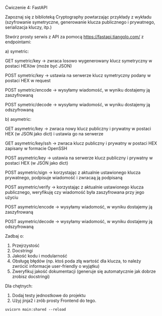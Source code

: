Ćwiczenie 4: FastAPI

Zapoznaj się z biblioteką Cryptography powtarzając przykłady z wykładu (szyfrowanie symetryczne, generowanie klucza publicznego i prywatnego, serializacja kluczy, itp.)

Stwórz prosty serwis z API za pomocą https://fastapi.tiangolo.com/ z endpointami:

a) symetric:

GET symetric/key -> zwraca losowo wygenerowany klucz symetryczny w postaci HEXów (może być JSON)

POST symetric/key -> ustawia na serwerze klucz symetryczny podany w postaci HEX w request

POST symetric/encode -> wysyłamy wiadomość, w wyniku dostajemy ją zaszyfrowaną

POST symetric/decode -> wysyłamy wiadomość, w wyniku dostajemy ją odszyfrowaną

b) asymetric:

GET asymetric/key -> zwraca nowy klucz publiczny i prywatny w postaci HEX (w JSON jako dict) i ustawia go na serwerze

GET asymetric/key/ssh -> zwraca klucz publiczny i prywatny w postaci HEX zapisany w formacie OpenSSH

POST asymetric/key -> ustawia na serwerze klucz publiczny i prywatny w postaci HEX (w JSON jako dict)

POST asymetric/sign -> korzystając z aktualnie ustawionego klucza prywatnego, podpisuje wiadomość i zwracaą ją podpisaną

POST asymetric/verify -> korzystając z aktualnie ustawionego klucza publicznego, weryfikuję czy wiadomość była zaszyfrowana przy jego użyciu

POST asymetric/encode -> wysyłamy wiadomość, w wyniku dostajemy ją zaszyfrowaną

POST asymetric/decode -> wysyłamy wiadomość, w wyniku dostajemy ją odszyfrowaną


Zadbaj o:
1. Przejrzystość
2. Docstringi
3. Jakość kodu i modularność
4. Obsługę błędów (np. ktoś poda złą wartość dla klucza, to należy zwrócić informacje user-friendly o wyjątku)
5. Zweryfikuj jakość dokumentacji (generuje się automatycznie jak dobrze zrobisz docstringi)

Dla chętnych:
1. Dodaj testy jednostkowe do projektu
2. Użyj jinja2 i zrób prosty Frontend do tego.

```
uvicorn main:shared --reload
```
